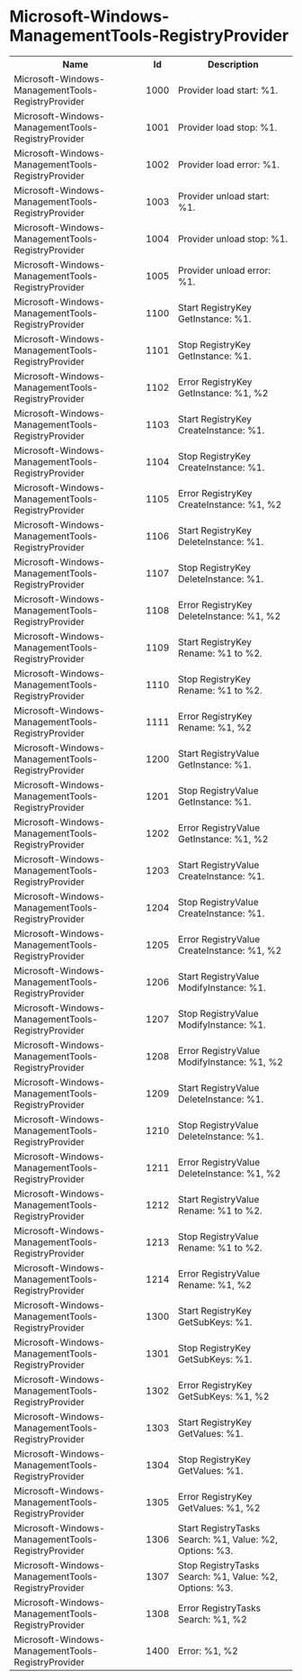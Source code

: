# Microsoft-Windows-ManagementTools-RegistryProvider

<table>
<colgroup><col/><col/><col/></colgroup>
<tr><th>Name</th><th>Id</th><th>Description</th></tr>
<tr><td>Microsoft-Windows-ManagementTools-RegistryProvider</td><td>1000</td><td>Provider load start: %1.</td></tr>
<tr><td>Microsoft-Windows-ManagementTools-RegistryProvider</td><td>1001</td><td>Provider load stop: %1.</td></tr>
<tr><td>Microsoft-Windows-ManagementTools-RegistryProvider</td><td>1002</td><td>Provider load error: %1.</td></tr>
<tr><td>Microsoft-Windows-ManagementTools-RegistryProvider</td><td>1003</td><td>Provider unload start: %1.</td></tr>
<tr><td>Microsoft-Windows-ManagementTools-RegistryProvider</td><td>1004</td><td>Provider unload stop: %1.</td></tr>
<tr><td>Microsoft-Windows-ManagementTools-RegistryProvider</td><td>1005</td><td>Provider unload error: %1.</td></tr>
<tr><td>Microsoft-Windows-ManagementTools-RegistryProvider</td><td>1100</td><td>Start RegistryKey GetInstance: %1.</td></tr>
<tr><td>Microsoft-Windows-ManagementTools-RegistryProvider</td><td>1101</td><td>Stop RegistryKey GetInstance: %1.</td></tr>
<tr><td>Microsoft-Windows-ManagementTools-RegistryProvider</td><td>1102</td><td>Error RegistryKey GetInstance: %1, %2</td></tr>
<tr><td>Microsoft-Windows-ManagementTools-RegistryProvider</td><td>1103</td><td>Start RegistryKey CreateInstance: %1.</td></tr>
<tr><td>Microsoft-Windows-ManagementTools-RegistryProvider</td><td>1104</td><td>Stop RegistryKey CreateInstance: %1.</td></tr>
<tr><td>Microsoft-Windows-ManagementTools-RegistryProvider</td><td>1105</td><td>Error RegistryKey CreateInstance: %1, %2</td></tr>
<tr><td>Microsoft-Windows-ManagementTools-RegistryProvider</td><td>1106</td><td>Start RegistryKey DeleteInstance: %1.</td></tr>
<tr><td>Microsoft-Windows-ManagementTools-RegistryProvider</td><td>1107</td><td>Stop RegistryKey DeleteInstance: %1.</td></tr>
<tr><td>Microsoft-Windows-ManagementTools-RegistryProvider</td><td>1108</td><td>Error RegistryKey DeleteInstance: %1, %2</td></tr>
<tr><td>Microsoft-Windows-ManagementTools-RegistryProvider</td><td>1109</td><td>Start RegistryKey Rename: %1 to %2.</td></tr>
<tr><td>Microsoft-Windows-ManagementTools-RegistryProvider</td><td>1110</td><td>Stop RegistryKey Rename: %1 to %2.</td></tr>
<tr><td>Microsoft-Windows-ManagementTools-RegistryProvider</td><td>1111</td><td>Error RegistryKey Rename: %1, %2</td></tr>
<tr><td>Microsoft-Windows-ManagementTools-RegistryProvider</td><td>1200</td><td>Start RegistryValue GetInstance: %1.</td></tr>
<tr><td>Microsoft-Windows-ManagementTools-RegistryProvider</td><td>1201</td><td>Stop RegistryValue GetInstance: %1.</td></tr>
<tr><td>Microsoft-Windows-ManagementTools-RegistryProvider</td><td>1202</td><td>Error RegistryValue GetInstance: %1, %2</td></tr>
<tr><td>Microsoft-Windows-ManagementTools-RegistryProvider</td><td>1203</td><td>Start RegistryValue CreateInstance: %1.</td></tr>
<tr><td>Microsoft-Windows-ManagementTools-RegistryProvider</td><td>1204</td><td>Stop RegistryValue CreateInstance: %1.</td></tr>
<tr><td>Microsoft-Windows-ManagementTools-RegistryProvider</td><td>1205</td><td>Error RegistryValue CreateInstance: %1, %2</td></tr>
<tr><td>Microsoft-Windows-ManagementTools-RegistryProvider</td><td>1206</td><td>Start RegistryValue ModifyInstance: %1.</td></tr>
<tr><td>Microsoft-Windows-ManagementTools-RegistryProvider</td><td>1207</td><td>Stop RegistryValue ModifyInstance: %1.</td></tr>
<tr><td>Microsoft-Windows-ManagementTools-RegistryProvider</td><td>1208</td><td>Error RegistryValue ModifyInstance: %1, %2</td></tr>
<tr><td>Microsoft-Windows-ManagementTools-RegistryProvider</td><td>1209</td><td>Start RegistryValue DeleteInstance: %1.</td></tr>
<tr><td>Microsoft-Windows-ManagementTools-RegistryProvider</td><td>1210</td><td>Stop RegistryValue DeleteInstance: %1.</td></tr>
<tr><td>Microsoft-Windows-ManagementTools-RegistryProvider</td><td>1211</td><td>Error RegistryValue DeleteInstance: %1, %2</td></tr>
<tr><td>Microsoft-Windows-ManagementTools-RegistryProvider</td><td>1212</td><td>Start RegistryValue Rename: %1 to %2.</td></tr>
<tr><td>Microsoft-Windows-ManagementTools-RegistryProvider</td><td>1213</td><td>Stop RegistryValue Rename: %1 to %2.</td></tr>
<tr><td>Microsoft-Windows-ManagementTools-RegistryProvider</td><td>1214</td><td>Error RegistryValue Rename: %1, %2</td></tr>
<tr><td>Microsoft-Windows-ManagementTools-RegistryProvider</td><td>1300</td><td>Start RegistryKey GetSubKeys: %1.</td></tr>
<tr><td>Microsoft-Windows-ManagementTools-RegistryProvider</td><td>1301</td><td>Stop RegistryKey GetSubKeys: %1.</td></tr>
<tr><td>Microsoft-Windows-ManagementTools-RegistryProvider</td><td>1302</td><td>Error RegistryKey GetSubKeys: %1, %2</td></tr>
<tr><td>Microsoft-Windows-ManagementTools-RegistryProvider</td><td>1303</td><td>Start RegistryKey GetValues: %1.</td></tr>
<tr><td>Microsoft-Windows-ManagementTools-RegistryProvider</td><td>1304</td><td>Stop RegistryKey GetValues: %1.</td></tr>
<tr><td>Microsoft-Windows-ManagementTools-RegistryProvider</td><td>1305</td><td>Error RegistryKey GetValues: %1, %2</td></tr>
<tr><td>Microsoft-Windows-ManagementTools-RegistryProvider</td><td>1306</td><td>Start RegistryTasks Search: %1, Value: %2, Options: %3.</td></tr>
<tr><td>Microsoft-Windows-ManagementTools-RegistryProvider</td><td>1307</td><td>Stop RegistryTasks Search: %1, Value: %2, Options: %3.</td></tr>
<tr><td>Microsoft-Windows-ManagementTools-RegistryProvider</td><td>1308</td><td>Error RegistryTasks Search: %1, %2</td></tr>
<tr><td>Microsoft-Windows-ManagementTools-RegistryProvider</td><td>1400</td><td>Error: %1, %2</td></tr>
</table>
